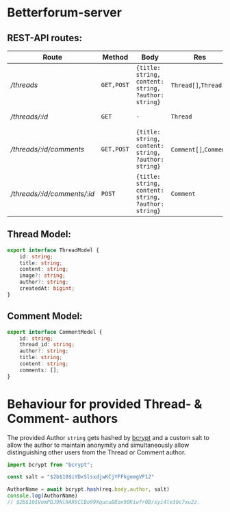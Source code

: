 # Betterforum-server

## REST-API routes:

| Route                       | Method     | Body                                                | Res                   | Description:                                  |
| --------------------------- | ---------- | --------------------------------------------------- | --------------------- | --------------------------------------------- |
| */threads*                  | `GET,POST` | `{title: string, content: string, ?author: string}` | `Thread[]`,`Thread`   | get all threads, add a thread                 |
| */threads/:id*              | `GET`      | `-`                                                 | `Thread`              | get a thread by ID                            |
| */threads/:id/comments*     | `GET,POST` | `{title: string, content: string, ?author: string}` | `Comment[]`,`Comment` | get all comments from a thread, add a comment |
| */threads/:id/comments/:id* | `POST`     | `{title: string, content: string, ?author: string}` | `Comment`             | add an inline comment                         |

## Thread Model:

```typescript
export interface ThreadModel {
	id: string;
	title: string;
	content: string;
	image?: string;
	author?: string;
	createdAt: bigint;
}
```

## Comment Model:

```typescript
export interface CommentModel {
	id: string;
	thread_id: string;
	author?: string;
	title: string;
	content: string;
	comments: [];
}
```



# Behaviour for provided Thread- & Comment- authors

The provided Author `string` gets hashed by [bcrypt](https://www.npmjs.com/package/bcrypt) and a custom salt to allow the author to maintain anonymity and simultaneously allow distinguishing other users from the Thread or Comment author.

```ts
import bcrypt from "bcrypt";

const salt = "$2b$10$iYDxSlsxdjwKCjYFFkgemgVF12"

AuthorName = await bcrypt.hash(req.body.author, salt)
console.log(AuthorName)
// $2b$10$VomPDJ9NlRAR9CCBo99XqucuB8ox90Kiwfr0B/syi4le3Oc7xu2z.

```
